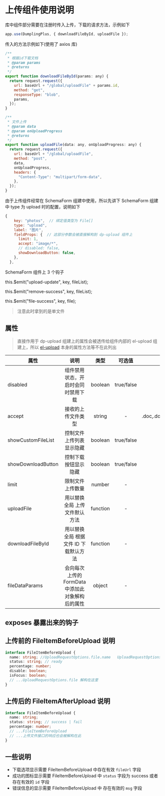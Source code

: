 # 上传组件使用说明

库中组件部分需要在注册时传入上传，下载的请求方法，示例如下

```javascript
app.use(DumplingPlus, { downloadFileById, uploadFile });
```

传入的方法示例如下(使用了 axios 库)

```javascript
/**
 * 根据id下载文档
 * @param params
 * @returns
 */
export function downloadFileById(params: any) {
  return request.request({
    url: baseUrl + "/global/uploadFile" + params.id,
    method: "get",
    responseType: "blob",
    params,
  });
}

/**
 * 文件上传
 * @param data
 * @param onUploadProgress
 * @returns
 */
export function uploadFile(data: any, onUploadProgress: any) {
  return request.request({
    url: baseUrl + "/global/uploadFile",
    method: "post",
    data,
    onUploadProgress,
    headers: {
      "Content-Type": "multipart/form-data",
    },
  });
}
```

由于上传组件经常在 SchemaForm 组建中使用，所以先讲下 SchemaForm 组建中 type 为 upload 时的配置，说明如下

```javascript
{
    key: "photos",  // 绑定值类型为 File[]
    type: "upload",
    label: "图片",
    fieldProps: {  // 这部分参数会被直接解构到 dp-upload 组件上
      limit: 1,
      accept: "image/*",
      // disabled: false,
      showDownloadButton: false,
    },
  },
```

SchemaForm 组件上 3 个钩子

this.$emit("upload-update", key, fileList);

this.$emit("remove-success", key, fileList);

this.$emit("file-success", key, file);

> 注意此时拿到的是单文件

## 属性

> 直接作用于 dp-upload 组建上的属性会被透传给组件内部的 el-upload 组建上，所以 [el-upload](https://element-plus.gitee.io/zh-CN/component/upload.html) 本身的属性方法等不在此列出

| 属性               |                       说明                       |   类型   |   可选值   |          默认值 |
| ------------------ | :----------------------------------------------: | :------: | :--------: | --------------: |
| disabled           |        组件禁用状态，开启时会同时禁用下载        | boolean  | true/false |           false |
| accept             |                接收的上传文件类型                |  string  |     -      | .doc,.docx,.pdf |
| showCustomFileList |             控制文件上传列表显示隐藏             | boolean  | true/false |            true |
| showDownloadButton |               控制下载按钮显示隐藏               | boolean  | true/false |            true |
| limit              |                 限制文件上传数量                 |  number  |     -      |               - |
| uploadFile         |          用以替换全局 上传文件默认方法           | function |     -      |               - |
| downloadFileById   |      用以替换全局 根据文件 ID 下载默认方法       | function |     -      |               - |
| fileDataParams     | 会向每次上传的 FormData 中添加此对象解构后的属性 |  object  |     -      |               - |

## exposes 暴露出来的钩子

## 上传前的 FileItemBeforeUpload 说明

```typescript
interface FileItemBeforeUpload {
  name: string; //UploadRequestOptions.file.name   UploadRequestOptions 类型为 element-plus 中的返回类型
  status: string; // ready
  percentage: number;
  disable: boolean;
  isFocus: boolean;
  // ...UploadRequestOptions.file 解构在这里
}
```

## 上传后的 FileItemAfterUpload 说明

```typescript
interface FileItemBeforeUpload {
  name: string;
  status: string; // success | fail
  percentage: number;
  // ...FileItemBeforeUpload
  // ...上传文件接口的响应也会被解构在此
}
```

## 一些说明

- 下载选项显示需要 FileItemBeforeUpload 中存在有效 `fileUrl` 字段
- 成功的图标显示需要 FileItemBeforeUpload 中 `status` 字段为 success 或者存在有效的 `id` 字段
- 错误信息的显示需要 FileItemBeforeUpload 中 存在有效的 `msg` 字段

